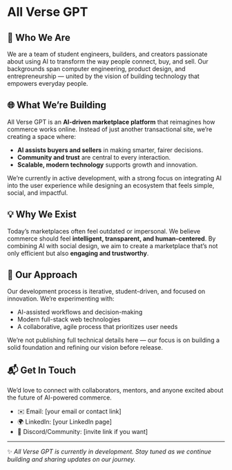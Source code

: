 # All Verse GPT  

## 🚀 Who We Are  
We are a team of student engineers, builders, and creators passionate about using AI to transform the way people connect, buy, and sell. Our backgrounds span computer engineering, product design, and entrepreneurship — united by the vision of building technology that empowers everyday people.  

## 🌐 What We’re Building  
All Verse GPT is an **AI-driven marketplace platform** that reimagines how commerce works online. Instead of just another transactional site, we’re creating a space where:  

- **AI assists buyers and sellers** in making smarter, fairer decisions.  
- **Community and trust** are central to every interaction.  
- **Scalable, modern technology** supports growth and innovation.  

We’re currently in active development, with a strong focus on integrating AI into the user experience while designing an ecosystem that feels simple, social, and impactful.  

## 💡 Why We Exist  
Today’s marketplaces often feel outdated or impersonal. We believe commerce should feel **intelligent, transparent, and human-centered**. By combining AI with social design, we aim to create a marketplace that’s not only efficient but also **engaging and trustworthy**.  

## 🔧 Our Approach  
Our development process is iterative, student-driven, and focused on innovation. We’re experimenting with:  
- AI-assisted workflows and decision-making  
- Modern full-stack web technologies  
- A collaborative, agile process that prioritizes user needs  

We’re not publishing full technical details here — our focus is on building a solid foundation and refining our vision before release.  

## 📬 Get In Touch  
We’d love to connect with collaborators, mentors, and anyone excited about the future of AI-powered commerce.  

- ✉️ Email: [your email or contact link]  
- 🌍 LinkedIn: [your LinkedIn page]  
- 💬 Discord/Community: [invite link if you want]  

---

✨ *All Verse GPT is currently in development. Stay tuned as we continue building and sharing updates on our journey.*  

